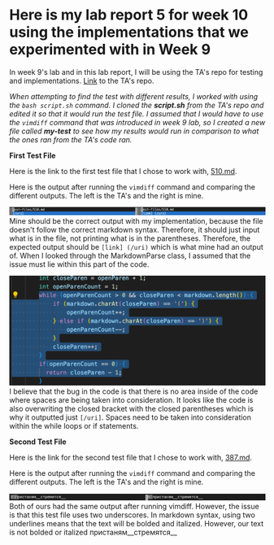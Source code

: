 # Here is my lab report 5 for week 10 using the implementations that we experimented with in Week 9

In week 9's lab and in this lab report, I will be using the TA's repo for testing and implementations. [Link](https://github.com/nidhidhamnani/markdown-parser) to the TA's repo.

*When attempting to find the test with different results, I worked with using the `bash script.sh` command. I cloned the **script.sh** from the TA's repo and edited it so that it would run the test file. I assumed that I would have to use the `vimdiff` command that was introduced in week 9 lab, so I created a new file called **my-test** to see how my results would run in comparison to what the ones ran from the TA's code ran.*


**First Test File**

Here is the link to the first test file that I chose to work with, [510.md](https://github.com/nidhidhamnani/markdown-parser/blob/main/test-files/510.md). 

Here is the output after running the `vimdiff` command and comparing the different outputs. The left is the TA's and the right is mine.

![](diff1.png)
Mine should be the correct output with my implementation, because the file doesn't follow the correct markdown syntax. Therefore, it should just input what is in the file, not printing what is in the parentheses. 
Therefore, the expected output should be `[link] (/uri)` which is what mine had an output of.
When I looked through the MarkdownParse class, I assumed that the issue must lie within this part of the code.

![](prob1.png)
I believe that the bug in the code is that there is no area inside of the code where spaces are being taken into consideration. It looks like the code is also overwriting the closed bracket with the closed parentheses which is why it outputted just `[/uri]`. Spaces need to be taken into consideration within the while loops or if statements.


**Second Test File**

Here is the link for the second test file that I chose to work with, [387.md](https://github.com/nidhidhamnani/markdown-parser/blob/main/test-files/387.md).

Here is the output after running the `vimdiff` command and comparing the different outputs. The left is the TA's and the right is mine.

![](diff2.png)
Both of ours had the same output after running vimdiff. However, the issue is that this test file uses two underscores. In markdown syntax, using two underlines means that the text will be bolded and italized. However, our text is not bolded or italized 
пристаням__стремятся__

